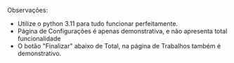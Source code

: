 Observações:
- Utilize o python 3.11 para tudo funcionar perfeitamente.
- Página de Configurações é apenas demonstrativa, e não apresenta total funcionalidade
- O botão "Finalizar" abaixo de Total, na página de Trabalhos também é demonstrativo.
